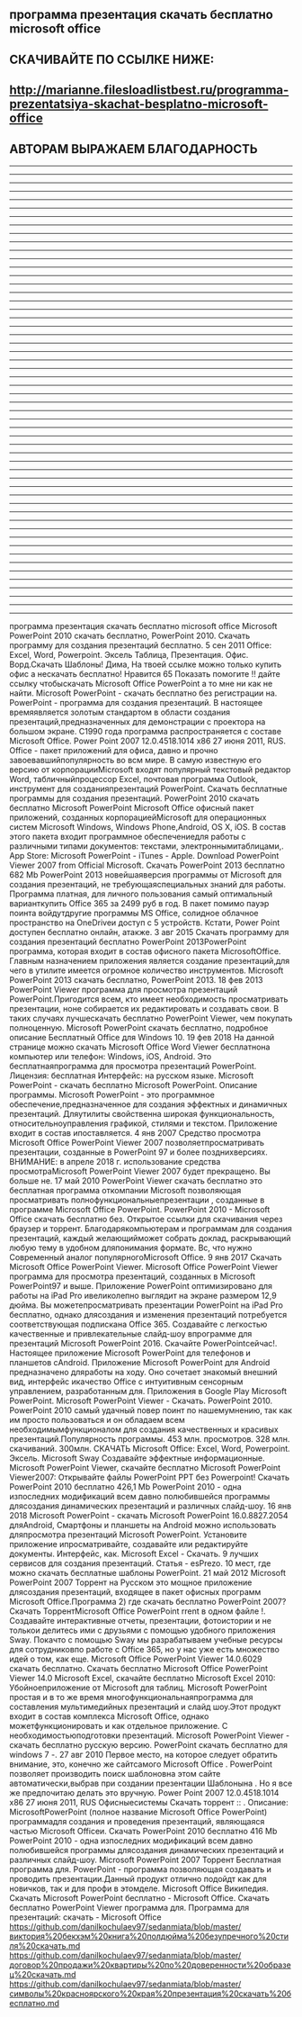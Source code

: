 программа презентация скачать бесплатно microsoft office
--------------------------------------------------
СКАЧИВАЙТЕ ПО ССЫЛКЕ НИЖЕ:
--------------------------------------------------
http://marianne.filesloadlistbest.ru/programma-prezentatsiya-skachat-besplatno-microsoft-office
--------------------------------------------------
АВТОРАМ ВЫРАЖАЕМ БЛАГОДАРНОСТЬ
--------------------------------------------------
--------------------------------------------------
--------------------------------------------------
--------------------------------------------------
--------------------------------------------------
--------------------------------------------------
--------------------------------------------------
--------------------------------------------------
--------------------------------------------------
--------------------------------------------------
--------------------------------------------------
--------------------------------------------------
--------------------------------------------------
--------------------------------------------------
--------------------------------------------------
--------------------------------------------------
--------------------------------------------------
--------------------------------------------------
--------------------------------------------------
--------------------------------------------------
--------------------------------------------------
--------------------------------------------------
--------------------------------------------------
--------------------------------------------------
--------------------------------------------------
--------------------------------------------------
--------------------------------------------------
--------------------------------------------------
--------------------------------------------------
--------------------------------------------------
--------------------------------------------------
--------------------------------------------------
--------------------------------------------------
--------------------------------------------------
--------------------------------------------------
--------------------------------------------------
--------------------------------------------------
--------------------------------------------------
--------------------------------------------------
--------------------------------------------------
--------------------------------------------------
--------------------------------------------------
--------------------------------------------------
--------------------------------------------------
--------------------------------------------------
--------------------------------------------------
--------------------------------------------------
--------------------------------------------------
--------------------------------------------------
--------------------------------------------------
--------------------------------------------------
--------------------------------------------------
--------------------------------------------------
--------------------------------------------------
--------------------------------------------------
программа презентация скачать бесплатно microsoft office Microsoft PowerPoint 2010  скачать бесплатно, PowerPoint 2010. Скачать программу для создания презентаций бесплатно. 5 сен 2011   Office: Excel, Word, Powerpoint. Эксель Таблица, Презентация. Офис. Ворд.Скачать Шаблоны!  Дима, На твоей ссылке можно только купить офис а нескачать бесплатно! Нравится 65 Показать  помогите !! дайте ссылку чтобыскачать Microsoft Office PowerPoint а то мне ни как не найти. Microsoft PowerPoint - скачать бесплатно без регистрации на. PowerPoint - программа для создания презентаций. В настоящее времяявляется золотым стандартом в области создания презентаций,предназначенных для демонстрации с проектора на большом экране. С1990 года программа распространяется с составе Microsoft Office. Power Point 2007 12.0.4518.1014 x86 27 июня 2011, RUS. Office - пакет приложений для офиса, давно и прочно завоевавшийпопулярность во всм мире. В самую известную его версию от корпорацииMicrosoft входят популярный текстовый редактор Word, табличныйпроцессор Excel, почтовая программа Outlook, инструмент для созданияпрезентаций PowerPoint. Скачать бесплатные программы для создания презентаций. PowerPoint 2010 скачать бесплатно  Microsoft PowerPoint
Microsoft Office  офисный пакет приложений, созданных корпорациейMicrosoft для операционных систем Microsoft Windows, Windows Phone,Android, OS X, iOS. В состав этого пакета входит программное обеспечениедля работы с различными типами документов: текстами, электроннымитаблицами,. App Store: Microsoft PowerPoint - iTunes - Apple. Download PowerPoint Viewer 2007 from Official Microsoft. Скачать PowerPoint 2013 бесплатно 682 Mb  PowerPoint 2013  новейшаяверсия программы от Microsoft для создания презентаций, не требующаяспециальных знаний для работы. Программа платная, для личного пользования самый оптимальный варианткупить Office 365 за 2499 руб в год. В пакет помимо пауэр поинта войдутдругие программы MS Office, солидное облачное пространство на OneDriveи доступ с 5 устройств. Кстати, Power Point доступен бесплатно онлайн, атакже. 3 авг 2015  Скачать программу для создания презентаций бесплатно PowerPoint 2013PowerPoint  программа, которая входит в состав офисного пакета MicrosoftOffice. Главным назначением приложения является создание презентаций,для чего в утилите имеется огромное количество инструментов. Microsoft PowerPoint 2013  скачать бесплатно, PowerPoint 2013. 18 фев 2013  PowerPoint Viewer  программа для просмотра презентаций PowerPoint.Пригодится всем, кто имеет необходимость просматривать презентации, ноне собирается их редактировать и создавать свои. В таких случаях лучшескачать бесплатно PowerPoint Viewer, чем покупать полноценную. Microsoft PowerPoint скачать бесплатно, подробное описание
Бесплатный Office для Windows 10. 19 фев 2018  На данной странице можно скачать Microsoft Office Word Viewer бесплатнона компьютер или телефон: Windows, iOS, Android. Это бесплатнаяпрограмма для просмотра презентаций PowerPoint. Лицензия: бесплатная Интерфейс: на русском языке. Microsoft PowerPoint - скачать бесплатно Microsoft PowerPoint. Описание программы. Microsoft PowerPoint - это программное обеспечение,предназначенное для создания эффектных и динамичных презентаций. Дляутилиты свойственна широкая функциональность, относительноуправления графикой, стилями и текстом. Приложение входит в состав ипоставляется. 4 янв 2007  Средство просмотра Microsoft Office PowerPoint Viewer 2007 позволяетпросматривать презентации, созданные в PowerPoint 97 и более позднихверсиях. ВНИМАНИЕ: в апреле 2018 г. использование средства просмотраMicrosoft PowerPoint Viewer 2007 будет прекращено. Вы больше не. 17 май 2010  PowerPoint Viewer скачать бесплатно  это бесплатная программа откомпании Microsoft позволяющая просматривать полнофункциональныепрезентации , созданные в программе Microsoft Office PowerPoint. PowerPoint 2010 - Microsoft Office скачать бесплатно без. Открытое ссылки для скачивания через браузер и торрент.  Благодарякомпьютерам и программам для создания презентаций, каждый желающийможет собрать доклад, раскрывающий любую тему в удобном дляпонимания формате. Вс, что нужно  Современный аналог популярногоMicrosoft Office. 9 янв 2017  Скачать Microsoft Office PowerPoint Viewer. Microsoft Office PowerPoint Viewer программа для просмотра презентаций, созданных в Microsoft PowerPoint97 и выше.
Приложение PowerPoint оптимизировано для работы на iPad Pro ивеликолепно выглядит на экране размером 12,9 дюйма. Вы можетепросматривать презентации PowerPoint на iPad Pro бесплатно, однако длясоздания и изменения презентаций потребуется соответствующая подпискана Office 365. Создавайте с легкостью качественные и привлекательные слайд-шоу впрограмме для презентаций Microsoft PowerPoint 2016. Скачайте PowerPointсейчас!. Настоящее приложение Microsoft PowerPoint для телефонов и планшетов сAndroid. Приложение Microsoft PowerPoint для Android предназначено дляработы на ходу. Оно сочетает знакомый внешний вид, интерфейс икачество Office с интуитивным сенсорным управлением, разработанным для. Приложения в Google Play  Microsoft PowerPoint. Microsoft PowerPoint Viewer - Скачать. PowerPoint 2010. PowerPoint 2010  самый удачный повер поинт по нашемумнению, так как им просто пользоваться и он обладаем всем необходимымфункционалом для создания качественных и красивых презентаций.Популярность программы. 453 млн. просмотров. 328 млн. скачиваний. 300млн. СКАЧАТЬ  Microsoft Office: Excel, Word, Powerpoint. Эксель. Microsoft Sway  Создавайте эффектные информационные. Microsoft PowerPoint Viewer, скачайте бесплатно Microsoft PowerPoint Viewer2007: Открывайте файлы PowerPoint PPT без Powerpoint!
Скачать PowerPoint 2010 бесплатно 426,1 Mb  PowerPoint 2010 - одна изпоследних модификаций всем давно полюбившейся программы длясоздания динамических презентаций и различных слайд-шоу. 16 янв 2018  Microsoft PowerPoint - скачать Microsoft PowerPoint 16.0.8827.2054 дляAndroid, Смартфоны и планшеты на Android можно использовать дляпросмотра презентаций Microsoft PowerPoint. Установите приложение ипросматривайте, создавайте или редактируйте документы. Интерфейс, как. Microsoft Excel - Скачать. 9 лучших сервисов для создания презентаций. Статья - esPrezo. 10 мест, где можно скачать бесплатные шаблоны PowerPoint. 21 май 2012  Microsoft PowerPoint 2007 Торрент на Русском  это мощное приложение длясоздания презентаций, входящее в пакет офисных программ Microsoft Office.Программа  2) где скачать бесплатно PowerPoint 2007?  Скачать ТоррентMicrosoft Office PowerPoint rrent в одном файле !. Создавайте интерактивные отчеты, презентации, фотоистории и не толькои делитесь ими с друзьями с помощью удобного приложения Sway.  Покачто с помощью Sway мы разрабатываем учебные ресурсы для сотрудниковпо работе с Office 365, но у нас уже есть множество идей о том, как еще. Microsoft Office PowerPoint Viewer 14.0.6029 скачать бесплатно. Скачать бесплатно Microsoft Office PowerPoint Viewer 14.0
Microsoft Excel, скачайте бесплатно Microsoft Excel 2010: Убойноеприложение от Microsoft для таблиц. Microsoft PowerPoint  простая и в то же время многофункциональнаяпрограмма для составления мультимедийных презентаций и слайд шоу.Этот продукт входит в состав комплекса Microsoft Office, однако можетфункционировать и как отдельное приложение. С необходимостьюподготовки презентаций. Microsoft PowerPoint Viewer - скачать бесплатно русскую версию. PowerPoint скачать бесплатно для windows 7 -. 27 авг 2010  Первое место, на которое следует обратить внимание, это, конечно же сайтсамого Microsoft Office . PowerPoint позволяет производить поиск шаблоновна этом сайте автоматически,выбрав при создании презентации Шаблонына . Но я все же предпочитаю делать это вручную. Power Point 2007 12.0.4518.1014 x86 27 июня 2011, RUS  Офисныесистемы  Скачать торрент :: .  Описание: MicrosoftPowerPoint (полное название  Microsoft Office PowerPoint)  программадля создания и проведения презентаций, являющаяся частью Microsoft Officeи. Скачать PowerPoint 2010 бесплатно 416 Mb  PowerPoint 2010 - одна изпоследних модификаций всем давно полюбившейся программы длясоздания динамических презентаций и различных слайд-шоу. Microsoft PowerPoint 2007 Торрент Бесплатная программа для. PowerPoint - программа позволяющая создавать и проводить презентации.Данный продукт отлично подойдт как для новичков, так и для профи в этомделе.
Microsoft Office  Википедия. Скачать Microsoft PowerPoint бесплатно - Microsoft Office. Скачать бесплатно PowerPoint Viewer  программа для. Программа для презентаций: скачать  - Microsoft Office
https://github.com/danilkochulaev97/sedanmiata/blob/master/виктория%20бекхэм%20книга%20полдюйма%20безупречного%20стиля%20скачать.md
https://github.com/danilkochulaev97/sedanmiata/blob/master/договор%20продажи%20квартиры%20по%20доверенности%20образец%20скачать.md
https://github.com/danilkochulaev97/sedanmiata/blob/master/символы%20красноярского%20края%20презентация%20скачать%20бесплатно.md